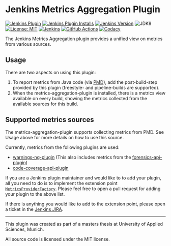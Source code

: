 # Jenkins Metrics Aggregation Plugin

[![Jenkins Plugin](https://img.shields.io/jenkins/plugin/v/metrics-aggregation.svg?label=latest%20version)](https://plugins.jenkins.io/metrics-aggregation)
[![Jenkins Plugin Installs](https://img.shields.io/jenkins/plugin/i/metrics-aggregation.svg)](https://plugins.jenkins.io/metrics-aggregation)
[![Jenkins Version](https://img.shields.io/badge/Jenkins-2.150.3-green.svg)](https://jenkins.io/download/)
![JDK8](https://img.shields.io/badge/jdk-8-yellow.svg?label=min.%20JDK)
[![License: MIT](https://img.shields.io/badge/license-MIT-yellow.svg)](https://opensource.org/licenses/MIT) 
[![Jenkins](https://ci.jenkins.io/job/Plugins/job/metrics-aggregation-plugin/job/master/badge/icon)](https://ci.jenkins.io/job/Plugins/job/metrics-aggregation-plugin/job/master/)
[![GitHub Actions](https://github.com/jenkinsci/metrics-aggregation-plugin/workflows/GitHub%20Actions/badge.svg)](https://github.com/jenkinsci/metrics-aggregation-plugin/actions)
[![Codacy](https://api.codacy.com/project/badge/Grade/5afc3b117acd4819b0ddeaf794114495)](https://www.codacy.com/manual/andipabst/metrics-aggregation-plugin?utm_source=github.com&amp;utm_medium=referral&amp;utm_content=jenkinsci/metrics-aggregation-plugin&amp;utm_campaign=Badge_Grade)

<!--[![Codecov](https://img.shields.io/codecov/c/github/jenkinsci/metrics-aggregation-plugin/master.svg)](https://codecov.io/gh/jenkinsci/metrics-aggregation-plugin/branch/master)-->

The Jenkins Metrics Aggregation plugin provides a unified view on metrics from various sources.

## Usage
There are two aspects on using this plugin:

1. To report metrics from Java code (via [PMD](https://pmd.github.io/)), add the post-build-step provided by this plugin (freestyle- and pipeline-builds are supported).
2. When the metrics-aggregation-plugin is installed, there is a metrics view available on every build, showing the metrics collected from the available sources for this build.

## Supported metrics sources
The metrics-aggregation-plugin supports collecting metrics from PMD. See Usage above for more details on how to use this source.

Currently, metrics from the following plugins are used:
- [warnings-ng-plugin](https://github.com/jenkinsci/warnings-ng-plugin) (This also includes metrics from the [forensics-api-plugin](https://github.com/jenkinsci/forensics-api-plugin))
- [code-coverage-api-plugin](https://github.com/jenkinsci/code-coverage-api-plugin)

If you are a Jenkins plugin maintainer and would like to to add your plugin, all you need to do is to implement the extension point [`MetricsProviderFactory`](plugin/src/main/java/io/jenkins/plugins/metrics/extension/MetricsProviderFactory.java). Please feel free to open a pull request for adding your plugin to the above list.

If there is anything you would like to add to the extension point, please open a ticket in the [Jenkins JIRA](https://issues.jenkins-ci.org/).

-------------------------------------------------------
This plugin was created as part of a masters thesis at University of Applied Sciences, Munich.

All source code is licensed under the MIT license.
